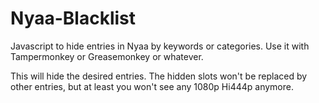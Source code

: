 # Nyaa-Blacklist
Javascript to hide entries in Nyaa by keywords or categories.
Use it with Tampermonkey or Greasemonkey or whatever.

This will hide the desired entries. The hidden slots won't be replaced by other entries, but at least you won't see any 1080p Hi444p anymore. 
